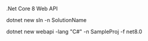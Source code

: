 .Net Core 8 Web API


dotnet new sln -n SolutionName

dotnet new webapi -lang "C#" -n SampleProj -f net8.0